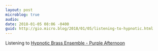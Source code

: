 ```yaml
---
layout: post
microblog: true
audio: 
date: 2018-01-05 08:06 -0400
guid: http://gio.micro.blog/2018/01/05/listening-to-hypnotic.html
---
```

Listening to [Hypnotic Brass Ensemble - Purple Afternoon](https://itunes.apple.com/us/album/purple-afternoon/1305831258?i=1305831278)
